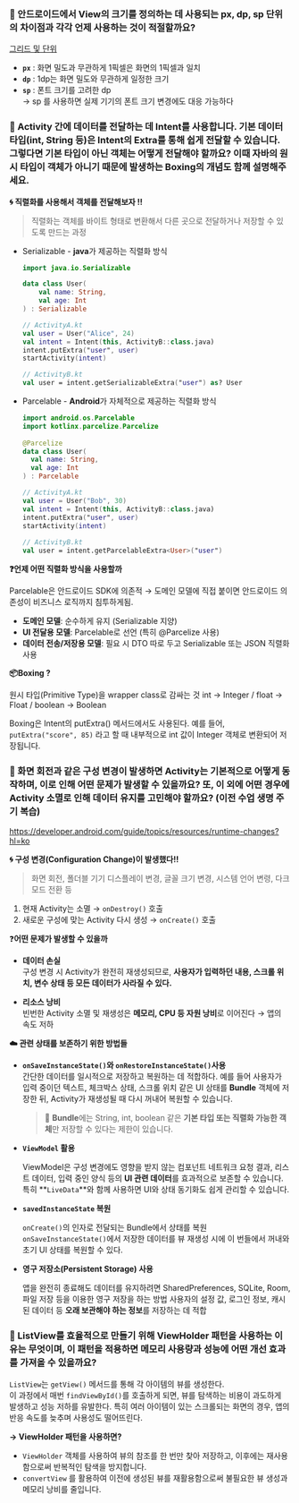 ### 🤔 안드로이드에서 View의 크기를 정의하는 데 사용되는 px, dp, sp 단위의 차이점과 각각 언제 사용하는 것이 적절할까요?
    
  [그리드 및 단위](https://developer.android.com/design/ui/mobile/guides/layout-and-content/grids-and-units?hl=ko)
  - **`px`** : 화면 밀도과 무관하게 1픽셀은 화면의 1픽셀과 일치
  - **`dp`** : 1dp는 화면 밀도와 무관하게 일정한 크기
  - **`sp`** : 폰트 크기를 고려한 dp   
  → sp 를 사용하면 실제 기기의 폰트 크기 변경에도 대응 가능하다


### 🤔 Activity 간에 데이터를 전달하는 데 Intent를 사용합니다. 기본 데이터 타입(int, String 등)은 Intent의 Extra를 통해 쉽게 전달할 수 있습니다. 그렇다면 기본 타입이 아닌 객체는 어떻게 전달해야 할까요? 이때 자바의 원시 타입이 객체가 아니기 때문에 발생하는 Boxing의 개념도 함께 설명해주세요.

  **🌀 직렬화를 사용해서 객체를 전달해보자 !!**

  > 직렬화는 객체를 바이트 형태로 변환해서 다른 곳으로 전달하거나 저장할 수 있도록 만드는 과정

- Serializable - **java**가 제공하는 직렬화 방식

    ```kotlin
    import java.io.Serializable
    
    data class User(
        val name: String,
        val age: Int
    ) : Serializable
    ```

    ```kotlin
    // ActivityA.kt
    val user = User("Alice", 24)
    val intent = Intent(this, ActivityB::class.java)
    intent.putExtra("user", user)
    startActivity(intent)
    
    // ActivityB.kt
    val user = intent.getSerializableExtra("user") as? User
    ```

- Parcelable - **Android**가 자체적으로 제공하는 직렬화 방식

  ```kotlin
  import android.os.Parcelable
  import kotlinx.parcelize.Parcelize
        
  @Parcelize
  data class User(
    val name: String,
    val age: Int
  ) : Parcelable
  ```

  ```kotlin
  // ActivityA.kt
  val user = User("Bob", 30)
  val intent = Intent(this, ActivityB::class.java)
  intent.putExtra("user", user)
  startActivity(intent)
        
  // ActivityB.kt
  val user = intent.getParcelableExtra<User>("user")
  ```

**❓언제 어떤 직렬화 방식을 사용할까**
    
Parcelable은 안드로이드 SDK에 의존적 → 도메인 모델에 직접 붙이면 안드로이드 의존성이 비즈니스 로직까지 침투하게됨. 
    
- **도메인 모델**: 순수하게 유지 (Serializable 지양)
- **UI 전달용 모델**: Parcelable로 선언 (특히 @Parcelize 사용)
- **데이터 전송/저장용 모델**: 필요 시 DTO 따로 두고 Serializable 또는 JSON 직렬화 사용

**📦Boxing ?**
    
원시 타입(Primitive Type)을 wrapper class로 감싸는 것
int → Integer / float → Float / boolean → Boolean

Boxing은 Intent의 putExtra() 메서드에서도 사용된다. 
예를 들어, `putExtra("score", 85)` 라고 할 때 내부적으로 int 값이 Integer 객체로 변환되어 저장됩니다.


### 🤔 화면 회전과 같은 구성 변경이 발생하면 Activity는 기본적으로 어떻게 동작하며, 이로 인해 어떤 문제가 발생할 수 있을까요? 또, 이 외에 어떤 경우에 Activity 소멸로 인해 데이터 유지를 고민해야 할까요? (이전 수업 생명 주기 복습)

  https://developer.android.com/guide/topics/resources/runtime-changes?hl=ko

**🌀 구성 변경(Configuration Change)이 발생했다!!**

  > 화면 회전, 폴더블 기기 디스플레이 변경, 글꼴 크기 변경, 시스템 언어 변령, 다크 모드 전환 등
  1. 현재 Activity는 소멸 → `onDestroy()` 호출
  2. 새로운 구성에 맞는 Activity 다시 생성 → `onCreate()` 호출

❓**어떤 문제가 발생할 수 있을까**

- **데이터 손실**  
구성 변경 시 Activity가 완전히 재생성되므로, **사용자가 입력하던 내용, 스크롤 위치, 변수 상태 등 모든 데이터가 사라질 수 있다.**

- **리소스 낭비**  
빈번한 Activity 소멸 및 재생성은 **메모리, CPU 등 자원 낭비**로 이어진다 → 앱의 속도 저하


**☁️ 관련 상태를 보존하기 위한 방법들** 
    
- **`onSaveInstanceState()`와 `onRestoreInstanceState()`사용**  
간단한 데이터를 일시적으로 저장하고 복원하는 데 적합하다. 예를 들어 사용자가 입력 중이던 텍스트, 체크박스 상태, 스크롤 위치 같은 UI 상태를 **Bundle** 객체에 저장한 뒤, Activity가 재생성될 때 다시 꺼내어 복원할 수 있습니다.
        
    > 🚧 **Bundle**에는 String, int, boolean 같은 **기본 타입 또는 직렬화 가능한 객체**만 저장할 수 있다는 제한이 있습니다.
        

- **`ViewModel` 활용**
        
    ViewModel은 구성 변경에도 영향을 받지 않는 컴포넌트
    네트워크 요청 결과, 리스트 데이터, 입력 중인 양식 등의 **UI 관련 데이터**를 효과적으로 보존할 수 있습니다. 특히 **`LiveData`**와 함께 사용하면 UI와 상태 동기화도 쉽게 관리할 수 있습니다.
        

- **`savedInstanceState` 복원**
        
    `onCreate()`의 인자로 전달되는 Bundle에서 상태를 복원
    `onSaveInstanceState()`에서 저장한 데이터를 뷰 재생성 시에 이 번들에서 꺼내와 초기 UI 상태를 복원할 수 있다. 
        

- **영구 저장소(Persistent Storage) 사용**
        
    앱을 완전히 종료해도 데이터를 유지하려면 SharedPreferences, SQLite, Room, 파일 저장 등을 이용한 영구 저장을 하는 방법
    사용자의 설정 값, 로그인 정보, 캐시된 데이터 등 **오래 보관해야 하는 정보**를 저장하는 데 적합
        


### 🤔 ListView를 효율적으로 만들기 위해 ViewHolder 패턴을 사용하는 이유는 무엇이며, 이 패턴을 적용하면 메모리 사용량과 성능에 어떤 개선 효과를 가져올 수 있을까요?

  `ListView`는 `getView()` 메서드를 통해 각 아이템의 뷰를 생성한다.  
  이 과정에서 매번 `findViewById()`를 호출하게 되면, 뷰를 탐색하는 비용이 과도하게 발생하고 성능 저하를 유발한다. 특히 여러 아이템이 있는 스크롤되는 화면의 경우, 앱의 반응 속도를 늦추며 사용성도 떨어뜨린다.

  **→ ViewHolder 패턴을 사용하면?**
  - `ViewHolder` 객체를 사용하여 뷰의 참조를 한 번만 찾아 저장하고, 이후에는 재사용함으로써 반복적인 탐색을 방지합니다.
  - `convertView` 를 활용하여 이전에 생성된 뷰를 재활용함으로써 불필요한 뷰 생성과 메모리 낭비를 줄입니다.